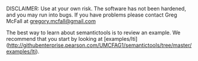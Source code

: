 DISCLAIMER:  Use at your own risk.  The software has not been 
    hardened, and you may run into bugs.  If you have problems
    please contact Greg McFall at gregory.mcfall@gmail.com
    
The best way to learn about semantictools is to review an
example. We recommend that you start by looking at
[examples/lti] (http://githubenterprise.pearson.com/UMCFAG1/semantictools/tree/master/examples/lti).